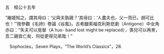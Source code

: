 五　桓公十五年

“雍姬知之，謂其母曰：‘父與夫孰親？’其母曰：‘人盡夫也，父一而已，胡可比也！’”按參觀《毛詩》卷論《谷風》。古希臘索福克利斯悲劇（Antigone）中女角亦曰：“失夫可以覓替（A hus-
band lost might be replaced），喪兒可以再育，吾二親皆亡矣，何從更得兄弟哉！”











　Sophocles，Seven Plays，“The World’s Classics”，28.
